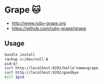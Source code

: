 # Grape 🐱
- http://www.ruby-grape.org
- https://github.com/ruby-grape/grape

## Usage
```bash
bundle install
rackup &>/dev/null &
pid=$!
curl http://localhost:9292/hello?name=grape
curl http://localhost:9292/goodbye
kill $pid
```

